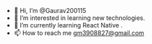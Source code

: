 - 👋 Hi, I’m @Gaurav200115
- 👀 I’m interested in learning new technologies.
- 🌱 I’m currently learning React Native .
- 📫 How to reach me gm3908827@gmail.com

<!---
Gaurav200115/Gaurav200115 is a ✨ special ✨ repository because its `README.md` (this file) appears on your GitHub profile.
You can click the Preview link to take a look at your changes.
--->
